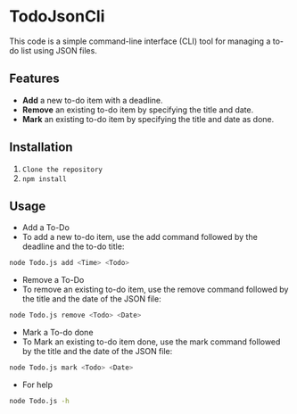 # TodoJsonCli
This code is a simple command-line interface (CLI) tool for managing a to-do list using JSON files.
## Features
- **Add** a new to-do item with a deadline.
- **Remove** an existing to-do item by specifying the title and date.
- **Mark** an existing to-do item by specifying the title and date as done.
## Installation
1. ```Clone the repository```
2. ```npm install```
## Usage
- Add a To-Do
- To add a new to-do item, use the add command followed by the deadline and the to-do title:
```bash
node Todo.js add <Time> <Todo>
```
- Remove a To-Do
- To remove an existing to-do item, use the remove command followed by the title and the date of the JSON file:
```bash
node Todo.js remove <Todo> <Date>
```
- Mark a To-do done
- To Mark an existing to-do item done, use the mark command followed by the title and the date of the JSON file:
```bash
node Todo.js mark <Todo> <Date>
```
- For help
```bash
node Todo.js -h
```
